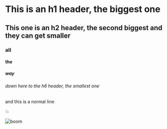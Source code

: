 # This is an h1 header, the biggest one
## This one is an h2 header, the second biggest and they can get smaller 
### all
#### the
##### way
###### down here to the h6 header, the smallest one
and this is a normal line

:boom:

![boom](https://memes.co.in/memes/update/uploads/2021/12/InShot_20211209_222013681-768x768.jpg)
